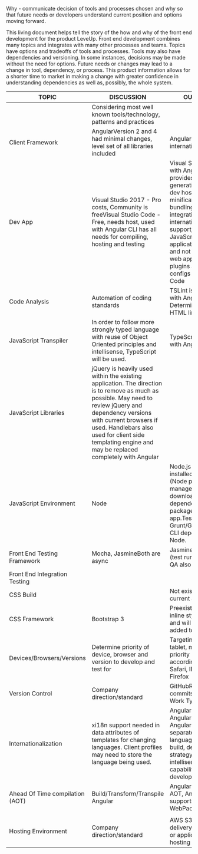 Why - communicate decision of tools and processes chosen and why so that future needs or developers understand current position and options moving forward.

This living document helps tell the story of the how and why of the front end development for the product LeveUp. Front end development combines many topics and integrates with many other processes and teams. Topics have options and tradeoffs of tools and processes. Tools may also have dependencies and versioning. In some instances, decisions may be made without the need for options. Future needs or changes may lead to a change in tool, dependency, or process. This product information allows for a shorter time to market in making a change with greater confidence in understanding dependencies as well as, possibly, the whole system.


| **TOPIC** | **DISCUSSION** | **OUTCOME** |
| --- | --- | --- |
|| Considering most well known tools/technology, patterns and practices  ||
| Client Framework | AngularVersion 2 and 4 had minimal changes, level set of all libraries included | Angular 4, supports internationalization |
| Dev App | Visual Studio 2017 - Pro costs, Community is freeVisual Studio Code - Free, needs host, used with Angular CLI has all needs for compiling, hosting and testing | Visual Studio Code with Angular CLI provides code generation, local dev host, minification and bundling, GitHub integration, provides internationalization support, app follows JavaScript application pattern and not ASP.Net web app Detail any plugins and/or configs used in VS Code |
| Code Analysis | Automation of coding standards | TSLint is included with Angular CLI Determine CSS and HTML linting |
| JavaScript Transpiler | In order to follow more strongly typed language with reuse of Object Oriented principles and intellisense, TypeScript will be used.   | TypeScript comes with Angular CLI |
| JavaScript Libraries | jQuery is heavily used within the existing application. The direction is to remove as much as possible. May need to review jQuery and dependency versions with current browsers if used. Handlebars also used for client side templating engine and may be replaced completely with Angular |   |
| JavaScript Environment | Node | Node.js can be installed with NPM (Node package manager) and downloads dependent packages for the app.Testing runners, Grunt/Gulp, Angular CLI depend on Node. |
| Front End Testing Framework | Mocha, JasmineBoth are async | Jasmine with Karma (test runner) since QA also uses Ruby |
| Front End Integration Testing |   |   |
| CSS Build  |   | Not existing for current application |
| CSS Framework | Bootstrap 3 | Preexisting with app, inline styles exist and will need to be added to local CSS |
| Devices/Browsers/Versions | Determine priority of device, browser and version to develop and test for | Targeting -Desktop, tablet, mobile with priority accordingly.Chrome, Safari, IE Edge/11, Firefox |
| Version Control | Company direction/standard | GitHubReview commits to JIRA Work Type |
| Internationalization | xi18n support needed in data attributes of templates for changing languages. Client profiles may need to store the language being used. | Angular CLI and Angular support, Angular expects separate builds per language If one build, define strategy Define intellisense capabilities during development |
| Ahead Of Time compilation (AOT) | Build/Transform/Transpile Angular | Angular supports AOT, Angular CLI supports with WebPack |
|   |   |   |
| Hosting Environment | Company direction/standard   | AWS S3 static file delivery, no dynamic or application hosting |
